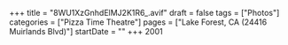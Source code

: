 +++
title = "8WU1XzGnhdElMJ2K1R6_.avif"
draft = false
tags = ["Photos"]
categories = ["Pizza Time Theatre"]
pages = ["Lake Forest, CA (24416 Muirlands Blvd)"]
startDate = ""
+++
2001
